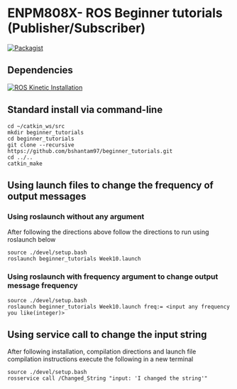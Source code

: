 # ENPM808X- ROS Beginner tutorials (Publisher/Subscriber)
[![Packagist](https://img.shields.io/packagist/l/doctrine/orm.svg)](LICENSE.md)

## Dependencies
[![ROS Kinetic Installation](https://img.shields.io/badge/ROSKinetic-Clickhere-brightgreen.svg?style=flat)](http://wiki.ros.org/kinetic/Installation)

## Standard install via command-line
```
cd ~/catkin_ws/src
mkdir beginner_tutorials
cd beginner_tutorials
git clone --recursive https://github.com/bshantam97/beginner_tutorials.git
cd ../..
catkin_make 

```
## Using launch files to change the frequency of output messages
### Using roslaunch without any argument
After following the directions above follow the directions to run using roslaunch below
```
source ./devel/setup.bash
roslaunch beginner_tutorials Week10.launch
```
### Using roslaunch with frequency argument to change output message frequency 
```
source ./devel/setup.bash
roslaunch beginner_tutorials Week10.launch freq:= <input any frequency you like(integer)>
```
## Using service call to change the input string
After following installation, compilation directions and launch file compilation instructions execute the following in a new terminal
```
source ./devel/setup.bash
rosservice call /Changed_String "input: 'I changed the string'"
```
